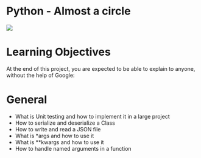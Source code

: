 # Python - Almost a circle
![](https://c.tenor.com/9_qAOoqs-JkAAAAM/futurama-fry.gif)
# Learning Objectives
At the end of this project, you are expected to be able to explain to anyone, without the help of Google:

# General
- What is Unit testing and how to implement it in a large project
- How to serialize and deserialize a Class
- How to write and read a JSON file
- What is *args and how to use it
- What is **kwargs and how to use it
- How to handle named arguments in a function

![]()
